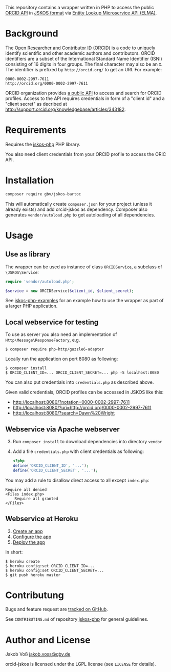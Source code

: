 This repository contains a wrapper written in PHP to access the public [ORCID API](https://members.orcid.org/api) in [JSKOS format](https://gbv.github.io/jskos/) via [Entity Lookup Microservice API (ELMA)](http://gbv.github.io/elma/).

# Background

The [Open Researcher and Contributor ID (ORCID)](https://orcid.org/) is a code to uniquely identify scientific and other academic authors and contributors. ORCID identifiers are a subset of the International Standard Name Identifier (ISNI) consisting of 16 digits in four groups. The final character may also be an `X`. The identifier is prefixed by `http://orcid.org/` to get an URI. For example:

    0000-0002-2997-7611
    http://orcid.org/0000-0002-2997-7611

ORCID organization provides [a public API](https://members.orcid.org/api) to access and search for ORCID profiles. Access to the API requires credentials in form of a "client id" and a "client secret" as decribed at <http://support.orcid.org/knowledgebase/articles/343182>.

# Requirements

Requires the [jskos-php](https://packagist.org/packages/gbv/jskos-php) PHP library.

You also need client credentials from your ORCID profile to access the ORIC API.

# Installation

~~~bash
composer require gbv/jskos-bartoc
~~~

This will automatically create `composer.json` for your project (unless it already exists) and add orcid-jskos as dependency. Composer also generates `vendor/autoload.php` to get autoloading of all dependencies.

# Usage

## Use as library

The wrapper can be used as instance of class `ORCIDService`, a subclass of `\JSKOS\Service`:

~~~php
require 'vendor/autoload.php';

$service = new ORCIDService($client_id, $client_secret);
~~~

See [jskos-php-examples](https://github.com/gbv/jskos-php-examples/) for an example how to use the wrapper as part of a larger PHP application.

## Local webservice for testing

To use as server you also need an implementation of `Http\Message\ResponseFactory`, e.g. 

    $ composer require php-http/guzzle6-adapter

Locally run the application on port 8080 as following:

    $ composer install
    $ ORCID_CLIENT_ID=... ORCID_CLIENT_SECRET=... php -S localhost:8080

You can also put credentials into `credentials.php` as described above.

Given valid credentials, ORCID profiles can be accessed in JSKOS like this:

* <http://localhost:8080/?notation=0000-0002-2997-7611>
* <http://localhost:8080/?uri=http://orcid.org/0000-0002-2997-7611>
* <http://localhost:8080/?search=Dawn%20Wright>

## Webservice via Apache webserver

3. Run `composer install` to download dependencies into directory `vendor`

4. Add a file `credentials.php` with client credentials as following:

    ~~~php
    <?php
    define('ORCID_CLIENT_ID', '...');
    define('ORCID_CLIENT_SECRET', '...');
    ~~~

You may add a rule to disallow direct access to all except `index.php`:

    Require all denied
    <Files index.php>
        Require all granted
    </Files>

## Webservice at Heroku

3. [Create an app](https://devcenter.heroku.com/articles/creating-apps)
4. [Configure the app](https://devcenter.heroku.com/articles/config-vars)
5. [Deploy the app](https://devcenter.heroku.com/articles/git)

In short:

    $ heroku create
    $ heroku config:set ORCID_CLIENT_ID=...
    $ heroku config:set ORCID_CLIENT_SECRET=...
    $ git push heroku master

# Contributung

Bugs and feature request are [tracked on GitHub](https://github.com/gbv/orcid-jskos/issues).

See `CONTRIBUTING.md` of repository [jskos-php](https://packagist.org/packages/gbv/jskos) for general guidelines.

# Author and License

Jakob Voß <jakob.voss@gbv.de>

orcid-jskos is licensed under the LGPL license (see `LICENSE` for details).

